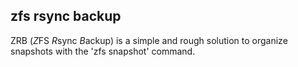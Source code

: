 zfs rsync backup
----------------
ZRB (*Z*FS *R*sync *B*ackup) is a simple and rough solution to organize snapshots with the 'zfs snapshot' command.


